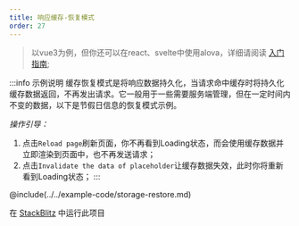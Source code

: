 ```yaml
---
title: 响应缓存-恢复模式
order: 27
---
```


> 以vue3为例，但你还可以在react、svelte中使用alova，详细请阅读 [入门指南](/zh/overview/);

:::info 示例说明
缓存恢复模式是将响应数据持久化，当请求命中缓存时将持久化缓存数据返回，不再发出请求。它一般用于一些需要服务端管理，但在一定时间内不变的数据，以下是节假日信息的恢复模式示例。

*操作引导：*
1. 点击`Reload page`刷新页面，你不再看到Loading状态，而会使用缓存数据并立即渲染到页面中，也不再发送请求；
2. 点击`Invalidate the data of placeholder`让缓存数据失效，此时你将重新看到Loading状态；
:::

@include(../../example-code/storage-restore.md)

在 [StackBlitz](https://stackblitz.com/edit/alova-example-storage-restore?file=src/App.vue) 中运行此项目